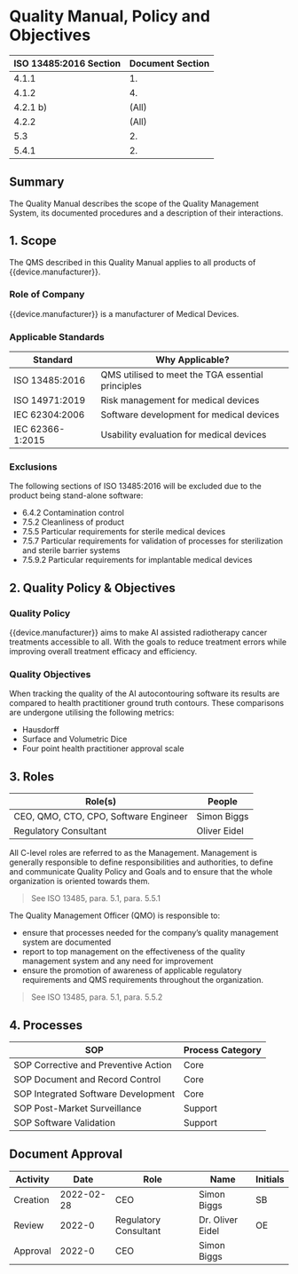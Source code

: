 # Quality Manual, Policy and Objectives

| ISO 13485:2016 Section | Document Section |
| ---------------------- | ---------------- |
| 4.1.1                  | 1.               |
| 4.1.2                  | 4.               |
| 4.2.1 b)               | (All)            |
| 4.2.2                  | (All)            |
| 5.3                    | 2.               |
| 5.4.1                  | 2.               |

## Summary

The Quality Manual describes the scope of the Quality Management System, its
documented procedures and a description of their interactions.

## 1. Scope

The QMS described in this Quality Manual applies to all products of
{{device.manufacturer}}.

### Role of Company

{{device.manufacturer}} is a manufacturer of Medical Devices.

### Applicable Standards

| Standard         | Why Applicable?                                   |
| ---------------- | ------------------------------------------------- |
| ISO 13485:2016   | QMS utilised to meet the TGA essential principles |
| ISO 14971:2019   | Risk management for medical devices               |
| IEC 62304:2006   | Software development for medical devices          |
| IEC 62366-1:2015 | Usability evaluation for medical devices          |

### Exclusions

The following sections of ISO 13485:2016 will be excluded due to the product
being stand-alone software:

- 6.4.2 Contamination control
- 7.5.2 Cleanliness of product
- 7.5.5 Particular requirements for sterile medical devices
- 7.5.7 Particular requirements for validation of processes for sterilization
  and sterile barrier systems
- 7.5.9.2 Particular requirements for implantable medical devices

## 2. Quality Policy & Objectives

### Quality Policy

{{device.manufacturer}} aims to make AI assisted radiotherapy cancer treatments
accessible to all. With the goals to reduce treatment errors while improving
overall treatment efficacy and efficiency.

### Quality Objectives

When tracking the quality of the AI autocontouring software its
results are compared to health practitioner ground truth contours. These
comparisons are undergone utilising the following metrics:

- Hausdorff
- Surface and Volumetric Dice
- Four point health practitioner approval scale

## 3. Roles

| Role(s)                               | People       |
| ------------------------------------- | ------------ |
| CEO, QMO, CTO, CPO, Software Engineer | Simon Biggs  |
| Regulatory Consultant                 | Oliver Eidel |

All C-level roles are referred to as the Management. Management is generally
responsible to define responsibilities and authorities, to define and
communicate Quality Policy and Goals and to ensure that the whole organization
is oriented towards them.

> See ISO 13485, para. 5.1, para. 5.5.1

The Quality Management Officer (QMO) is responsible to:

- ensure that processes needed for the company’s quality management system are
  documented
- report to top management on the effectiveness of the quality management
  system and any need for improvement
- ensure the promotion of awareness of applicable regulatory requirements and
  QMS requirements throughout the organization.

> See ISO 13485, para. 5.1, para. 5.5.2

## 4. Processes

| SOP                                  | Process Category |
| ------------------------------------ | ---------------- |
| SOP Corrective and Preventive Action | Core             |
| SOP Document and Record Control      | Core             |
| SOP Integrated Software Development  | Core             |
| SOP Post-Market Surveillance         | Support          |
| SOP Software Validation              | Support          |

<!-- TODO: Look into filling in the above table based on the contents of a 'SOP' directory -->

## Document Approval

| Activity | Date       | Role                  | Name             | Initials |
| -------- | ---------- | --------------------- | ---------------- | -------- |
| Creation | 2022-02-28 | CEO                   | Simon Biggs      | SB       |
| Review   | 2022-0 | Regulatory Consultant | Dr. Oliver Eidel | OE     |
| Approval | 2022-0 | CEO                   | Simon Biggs      |        |
